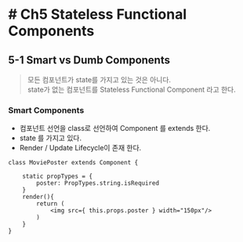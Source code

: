 # # Ch5 Stateless Functional Components
## 5-1 Smart vs Dumb Components

> 모든 컴포넌트가 state를 가지고 있는 것은 아니다.  
state가 없는 컴포넌트를 Stateless Functional Component 라고 한다.

### Smart Components

- 컴포넌트 선언을 class로 선언하여 Component 를 extends 한다.
- state 를 가지고 있다.
- Render / Update Lifecycle이 존재 한다.

```
class MoviePoster extends Component {

    static propTypes = {
        poster: PropTypes.string.isRequired
    }
    render(){
        return (
            <img src={ this.props.poster } width="150px"/>
        )
    }
}
```
